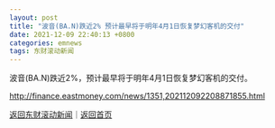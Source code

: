 ```yaml
---
layout: post
title: "波音(BA.N)跌近2% 预计最早将于明年4月1日恢复梦幻客机的交付"
date: 2021-12-09 22:40:13 +0800
categories: emnews
tags: 东财滚动新闻
---
```


波音(BA.N)跌近2%，预计最早将于明年4月1日恢复梦幻客机的交付。

<http://finance.eastmoney.com/news/1351,202112092208871855.html>

[返回东财滚动新闻](//finews.withounder.com/emnews/)｜[返回首页](//finews.withounder.com/)